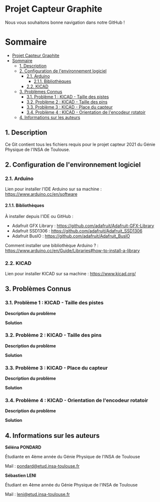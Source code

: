 # Projet Capteur Graphite

Nous vous souhaitons bonne navigation dans notre GitHub ! 

# Sommaire
<!-- TOC depthFrom:2 -->
- [Projet Capteur Graphite](#projet-capteur-graphite)
- [Sommaire](#sommaire)
  - [1. Description](#1-description)
  - [2. Configuration de l'environnement logiciel](#2-configuration-de-lenvironnement-logiciel)
    - [2.1. Arduino](#21-arduino)
      - [2.1.1. Bibliothèques](#211-bibliothèques)
    - [2.2. KICAD](#22-kicad)
  - [3. Problèmes Connus](#3-problèmes-connus)
    - [3.1. Problème 1 : KICAD - Taille des pistes](#31-problème-1--kicad---taille-des-pistes)
    - [3.2. Problème 2 : KICAD - Taille des pins](#32-problème-2--kicad---taille-des-pins)
    - [3.3. Problème 3 : KICAD - Place du capteur](#33-problème-3--kicad---place-du-capteur)
    - [3.4. Problème 4 : KICAD - Orientation de l'encodeur rotatoir](#34-problème-4--kicad---orientation-de-lencodeur-rotatoir)
  - [4. Informations sur les auteurs](#4-informations-sur-les-auteurs)
<!-- /TOC -->

## 1. Description 

Ce Git contient tous les fichiers requis pour le projet capteur 2021 du Génie Physique de l'INSA de Toulouse.

## 2. Configuration de l'environnement logiciel

### 2.1. Arduino

Lien pour installer l'IDE Arduino sur sa machine : https://www.arduino.cc/en/software

#### 2.1.1. Bibliothèques

À installer depuis l'IDE ou GitHub : 
- Adafruit GFX Library : https://github.com/adafruit/Adafruit-GFX-Library
- Adafruit SSD1306 : https://github.com/adafruit/Adafruit_SSD1306
- Adafruit BusIO : https://github.com/adafruit/Adafruit_BusIO

Comment installer une bibliothèque Arduino ? : https://www.arduino.cc/en/Guide/Libraries#how-to-install-a-library

### 2.2. KICAD

Lien pour installer KICAD sur sa machine : https://www.kicad.org/

## 3. Problèmes Connus

### 3.1. Problème 1 : KICAD - Taille des pistes

**Description du problème**

**Solution**

### 3.2. Problème 2 : KICAD - Taille des pins

**Description du problème**

**Solution**

### 3.3. Problème 3 : KICAD - Place du capteur

**Description du problème**

**Solution**

### 3.4. Problème 4 : KICAD - Orientation de l'encodeur rotatoir

**Description du problème**

**Solution**


## 4. Informations sur les auteurs

**Séléna PONDARD**

Étudiante en 4ème année du Génie Physique de l'INSA de Toulouse

Mail : pondard@etud.insa-toulouse.fr

**Sébastien LENI**

Étudiant en 4ème année du Génie Physique de l'INSA de Toulouse

Mail : leni@etud.insa-toulouse.fr